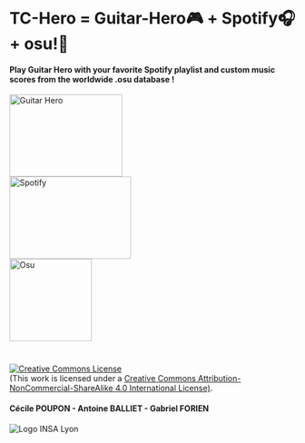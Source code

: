 # TC-Hero = Guitar-Hero:video_game: + Spotify:headphones: + osu!:musical_score:
#### Play Guitar Hero with your favorite Spotify playlist and custom music scores from the worldwide .osu database !
<div class="row">
<div class="column">
    <img src="https://upload.wikimedia.org/wikipedia/fr/3/38/Guitar_Hero_Logo.png" alt="Guitar Hero" height="145" width="199">
</div><div class="column">
    <img src="https://www.neonmag.fr/content/uploads/2019/04/color-spotify-logo.jpg" alt="Spotify" height="145" width="214">
</div><div class="column">
    <img src="https://upload.wikimedia.org/wikipedia/commons/4/41/Osu_new_logo.png" alt="Osu" height="145" width="145">
</div></div>



#
<a rel="license" href="http://creativecommons.org/licenses/by-nc-sa/4.0/"><img alt="Creative Commons License" style="border-width:0" src="https://i.creativecommons.org/l/by-nc-sa/4.0/88x31.png" /></a><br />(This work is licensed under a <a rel="license" href="http://creativecommons.org/licenses/by-nc-sa/4.0/">Creative Commons Attribution-NonCommercial-ShareAlike 4.0 International License)</a>.
#### Cécile POUPON - Antoine BALLIET - Gabriel FORIEN
![Logo INSA Lyon](https://upload.wikimedia.org/wikipedia/commons/b/b9/Logo_INSA_Lyon_%282014%29.svg)
